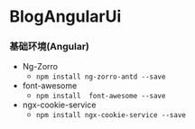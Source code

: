 # BlogAngularUi
### 基础环境(Angular)

- Ng-Zorro
  - `npm install ng-zorro-antd --save`
- font-awesome
  - `npm install  font-awesome --save`
- ngx-cookie-service
  - `npm install ngx-cookie-service --save`
